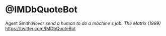 # @IMDbQuoteBot

Agent Smith:_Never send a human to do a machine's job. The Matrix (1999)_
https://twitter.com/IMDbQuoteBot
